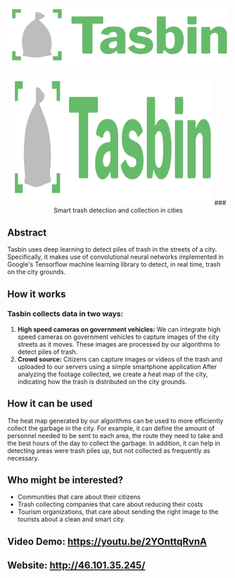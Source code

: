 ![alt text](https://github.com/gdemos01/tasbin/blob/master/Website/tasbin_logo_final.png)
<p align="center">
  <img width="460" height="300" src="https://github.com/gdemos01/tasbin/blob/master/Website/tasbin_logo_final.png">
  ### Smart trash detection and collection in cities
</p>

## Abstract
Tasbin uses deep learning to detect piles of trash in the streets of a city. Specifically, it makes use of convolutional neural networks implemented in Google's Tensorflow machine learning library to detect, in real time, trash on the city grounds. 

## How it works

### Tasbin collects data in two ways: 
1.	**High speed cameras on government vehicles:** We can integrate high speed cameras on government vehicles to capture images of the city streets as it moves. These images are processed by our algorithms to detect piles of trash. 
2.	**Crowd source:** Citizens can capture images or videos of the trash and uploaded to our servers using a simple smartphone application
After analyzing the footage collected, we create a heat map of the city, indicating how the trash is distributed on the city grounds.  

## How it can be used
The heat map generated by our algorithms can be used to more efficiently collect the garbage in the city. For example, it can define the amount of personnel needed to be sent to each area, the route they need to take and the best hours of the day to collect the garbage. 
In addition, it can help in detecting areas were trash piles up, but not collected as frequently as necessary. 

## Who might be interested?
*	Communities that care about their citizens
*	Trash collecting companies that care about reducing their costs
*	Tourism organizations, that care about sending the right image to the tourists about a clean and smart city. 

## Video Demo: https://youtu.be/2YOnttqRvnA


## Website: http://46.101.35.245/
